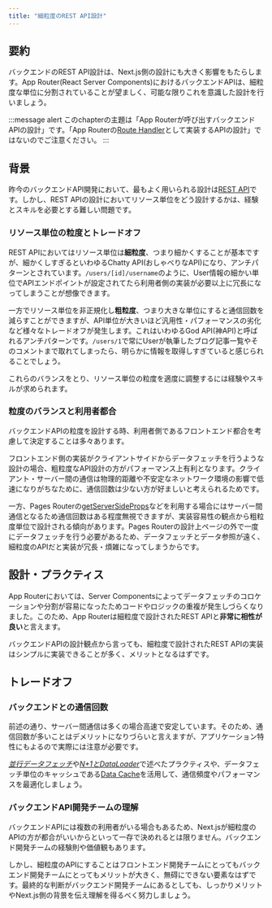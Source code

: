 ```yaml
---
title: "細粒度のREST API設計"
---
```


## 要約

バックエンドのREST API設計は、Next.js側の設計にも大きく影響をもたらします。App Router(React Server Components)におけるバックエンドAPIは、細粒度な単位に分割されていることが望ましく、可能な限りこれを意識した設計を行いましょう。

:::message alert
このchapterの主題は「App Routerが呼び出すバックエンドAPIの設計」です。「App Routerの[Route Handler](https://nextjs.org/docs/app/building-your-application/routing/route-handlers)として実装するAPIの設計」ではないのでご注意ください。
:::

## 背景

昨今のバックエンドAPI開発において、最もよく用いられる設計は[REST API](https://learn.microsoft.com/ja-jp/azure/architecture/best-practices/api-design)です。しかし、REST APIの設計においてリソース単位をどう設計するかは、経験とスキルを必要とする難しい問題です。

### リソース単位の粒度とトレードオフ

REST APIにおいてはリソース単位は**細粒度**、つまり細かくすることが基本ですが、細かくしすぎるといわゆるChatty API(おしゃべりなAPI)になり、アンチパターンとされています。`/users/[id]/username`のように、User情報の細かい単位でAPIエンドポイントが設定されてたら利用者側の実装が必要以上に冗長になってしまうことが想像できます。

一方でリソース単位を非正規化し**粗粒度**、つまり大きな単位にすると通信回数を減らすことができますが、API単位が大きいほど汎用性・パフォーマンスの劣化など様々なトレードオフが発生します。これはいわゆるGod API(神API)と呼ばれるアンチパターンです。`/users/1`で常にUserが執筆したブログ記事一覧やそのコメントまで取れてしまったら、明らかに情報を取得しすぎていると感じられることでしょう。

これらのバランスをとり、リソース単位の粒度を適度に調整するには経験やスキルが求められます。

### 粒度のバランスと利用者都合

バックエンドAPIの粒度を設計する時、利用者側であるフロントエンド都合を考慮して決定することは多々あります。

フロントエンド側の実装がクライアントサイドからデータフェッチを行うような設計の場合、粗粒度なAPI設計の方がパフォーマンス上有利となります。クライアント・サーバー間の通信は物理的距離や不安定なネットワーク環境の影響で低速になりがちなために、通信回数は少ない方が好ましいと考えられるためです。

一方、Pages Routerの[getServerSideProps](https://nextjs.org/docs/pages/building-your-application/data-fetching/get-server-side-props)などを利用する場合にはサーバー間通信となるため通信回数はある程度無視できますが、実装容易性の観点から粗粒度単位で設計される傾向があります。Pages Routerの設計上ページの外で一度にデータフェッチを行う必要があるため、データフェッチとデータ参照が遠く、細粒度のAPIだと実装が冗長・煩雑になってしまうからです。

## 設計・プラクティス

App Routerにおいては、Server Componentsによってデータフェッチのコロケーションや分割が容易になったためコードやロジックの重複が発生しづらくなりました。このため、App Routerは細粒度で設計されたREST APIと**非常に相性が良い**と言えます。

バックエンドAPIの設計観点から言っても、細粒度で設計されたREST APIの実装はシンプルに実装できることが多く、メリットとなるはずです。

## トレードオフ

### バックエンドとの通信回数

前述の通り、サーバー間通信は多くの場合高速で安定しています。そのため、通信回数が多いことはデメリットになりづらいと言えますが、アプリケーション特性にもよるので実際には注意が必要です。

[_並行データフェッチ_](part_1_concurrent_fetch)や[_N+1とDataLoader_](part_1_data_loader)で述べたプラクティスや、データフェッチ単位のキャッシュである[Data Cache](https://nextjs.org/docs/app/building-your-application/caching)を活用して、通信頻度やパフォーマンスを最適化しましょう。

### バックエンドAPI開発チームの理解

バックエンドAPIには複数の利用者がいる場合もあるため、Next.jsが細粒度のAPIの方が都合がいいからといって一存で決めれるとは限りません。バックエンド開発チームの経験則や価値観もあります。

しかし、細粒度のAPIにすることはフロントエンド開発チームにとってもバックエンド開発チームにとってもメリットが大きく、無碍にできない要素なはずです。最終的な判断がバックエンド開発チームにあるとしても、しっかりメリットやNext.js側の背景を伝え理解を得るべく努力しましょう。
